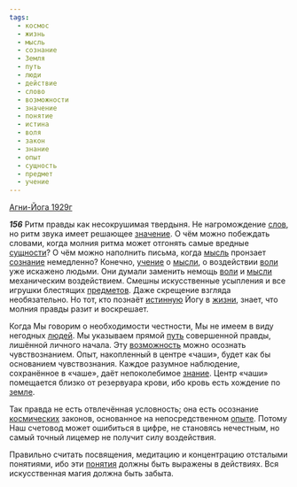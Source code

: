 ```yaml
---
tags:
  - космос
  - жизнь
  - мысль
  - сознание
  - Земля
  - путь
  - люди
  - действие
  - слово
  - возможности
  - значение
  - понятие
  - истина
  - воля
  - закон
  - знание
  - опыт
  - сущность
  - предмет
  - учение
---
```


[Агни-Йога 1929г](/agni/1929)

___156___
Ритм правды как несокрушимая твердыня. Не нагромождение [слов](/tag/#слово), но ритм звука имеет решающее [значение](/tag/#значение). О чём можно побеждать словами, когда молния ритма может отгонять самые вредные [сущности](/tag/#сущность)? О чём можно наполнить письма, когда [мысль](/tag/#мысль) пронзает [сознание](/tag/#сознание) немедленно? Конечно, [учение](/tag/#учение) о [мысли](/tag/#мысль), о воздействии [воли](/tag/#воля) уже искажено людьми. Они думали заменить немощь [воли](/tag/#воля) и [мысли](/tag/#мысль) механическим воздействием. Смешны искусственные усыпления и все игрушки блестящих [предметов](/tag/#предмет). Даже скрещение взгляда необязательно. Но тот, кто познаёт [истинную](/tag/#истина) Йогу в [жизни](/tag/#жизнь), знает, что молния правды разит и воскрешает.   

Когда Мы говорим о необходимости честности, Мы не имеем в виду негодных [людей](/tag/#люди). Мы указываем прямой [путь](/tag/#путь) совершенной правды, лишённой личного начала. Эту [возможность](/tag/#возможности) можно осознать чувствознанием. Опыт, накопленный в центре «чаши», будет как бы основанием чувствознания. Каждое разумное наблюдение, сохранённое в «чаше», даёт непоколебимое [знание](/tag/#знание). Центр «чаши» помещается близко от резервуара крови, ибо кровь есть хождение по [земле](/tag/#Земля).   

Так правда не есть отвлечённая условность; она есть осознание [космических](/tag/#космос) законов, основанное на непосредственном [опыте](/tag/#опыт). Потому Наш счетовод может ошибиться в цифре, не становясь нечестным, но самый точный лицемер не получит силу воздействия.   

Правильно считать посвящения, медитацию и концентрацию отсталыми понятиями, ибо эти [понятия](/tag/#понятие) должны быть выражены в действиях. Вся искусственная магия должна быть забыта.